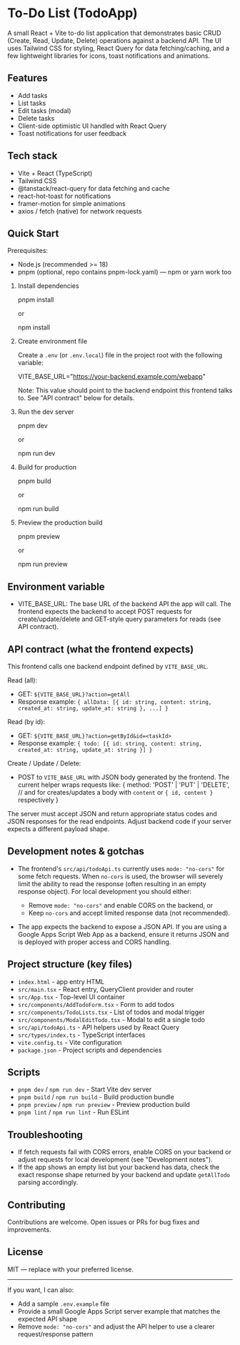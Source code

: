 # To-Do List (TodoApp)

A small React + Vite to-do list application that demonstrates basic CRUD (Create, Read, Update, Delete) operations against a backend API. The UI uses Tailwind CSS for styling, React Query for data fetching/caching, and a few lightweight libraries for icons, toast notifications and animations.


## Features

- Add tasks
- List tasks
- Edit tasks (modal)
- Delete tasks
- Client-side optimistic UI handled with React Query
- Toast notifications for user feedback


## Tech stack

- Vite + React (TypeScript)
- Tailwind CSS
- @tanstack/react-query for data fetching and cache
- react-hot-toast for notifications
- framer-motion for simple animations
- axios / fetch (native) for network requests


## Quick Start

Prerequisites:
- Node.js (recommended >= 18)
- pnpm (optional, repo contains pnpm-lock.yaml) — npm or yarn work too

1. Install dependencies

   pnpm install

   or

   npm install

2. Create environment file

   Create a `.env` (or `.env.local`) file in the project root with the following variable:

   VITE_BASE_URL="https://your-backend.example.com/webapp"

   Note: This value should point to the backend endpoint this frontend talks to. See "API contract" below for details.

3. Run the dev server

   pnpm dev

   or

   npm run dev

4. Build for production

   pnpm build

   or

   npm run build

5. Preview the production build

   pnpm preview

   or

   npm run preview


## Environment variable

- VITE_BASE_URL: The base URL of the backend API the app will call. The frontend expects the backend to accept POST requests for create/update/delete and GET-style query parameters for reads (see API contract).


## API contract (what the frontend expects)

This frontend calls one backend endpoint defined by `VITE_BASE_URL`.

Read (all):
- GET: `${VITE_BASE_URL}?action=getAll`
- Response example: `{ allData: [{ id: string, content: string, created_at: string, update_at: string }, ...] }`

Read (by id):
- GET: `${VITE_BASE_URL}?action=getById&id=<taskId>`
- Response example: `{ todo: [{ id: string, content: string, created_at: string, update_at: string }] }`

Create / Update / Delete:
- POST to `VITE_BASE_URL` with JSON body generated by the frontend. The current helper wraps requests like:
  {
    method: 'POST' | 'PUT' | 'DELETE',
    // and for creates/updates a body with `content` or `{ id, content }` respectively
  }

The server must accept JSON and return appropriate status codes and JSON responses for the read endpoints. Adjust backend code if your server expects a different payload shape.


## Development notes & gotchas

- The frontend's `src/api/todoApi.ts` currently uses `mode: "no-cors"` for some fetch requests. When `no-cors` is used, the browser will severely limit the ability to read the response (often resulting in an empty response object). For local development you should either:
  - Remove `mode: "no-cors"` and enable CORS on the backend, or
  - Keep `no-cors` and accept limited response data (not recommended).

- The app expects the backend to expose a JSON API. If you are using a Google Apps Script Web App as a backend, ensure it returns JSON and is deployed with proper access and CORS handling.


## Project structure (key files)

- `index.html` - app entry HTML
- `src/main.tsx` - React entry, QueryClient provider and router
- `src/App.tsx` - Top-level UI container
- `src/components/AddTodoForm.tsx` - Form to add todos
- `src/components/TodoLists.tsx` - List of todos and modal trigger
- `src/components/ModalEditTodo.tsx` - Modal to edit a single todo
- `src/api/todoApi.ts` - API helpers used by React Query
- `src/types/index.ts` - TypeScript interfaces
- `vite.config.ts` - Vite configuration
- `package.json` - Project scripts and dependencies


## Scripts

- `pnpm dev` / `npm run dev` - Start Vite dev server
- `pnpm build` / `npm run build` - Build production bundle
- `pnpm preview` / `npm run preview` - Preview production build
- `pnpm lint` / `npm run lint` - Run ESLint


## Troubleshooting

- If fetch requests fail with CORS errors, enable CORS on your backend or adjust requests for local development (see "Development notes").
- If the app shows an empty list but your backend has data, check the exact response shape returned by your backend and update `getAllTodo` parsing accordingly.


## Contributing

Contributions are welcome. Open issues or PRs for bug fixes and improvements.


## License

MIT — replace with your preferred license.


---

If you want, I can also:
- Add a sample `.env.example` file
- Provide a small Google Apps Script server example that matches the expected API shape
- Remove `mode: "no-cors"` and adjust the API helper to use a clearer request/response pattern
